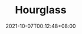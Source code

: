 ---
title: "Hourglass"
ogTitle: "Hourglass | Hui En &quot;Willake&quot; Lin"
ogDescription: "Hourglass was a graduate project in my final year of university. 
            My main duty was implementing gameplay mechanics, including character movement, object interaction and boss fighting. 
            In addition, I imported shaders bought from Unity Assets Store to improv animations, making them more vigorous. 
            In this experience, collaborating within the team was the most valuable skills that I acquired."
date: 2021-10-07T00:12:48+08:00
draft: true
preview: "/images/projects/hourglass/intro_preview.jpg"
projecttype: "Side"
teamsize: 7
toolsused: ["Unity", "C#"]
role: "Game Programmer"
type: "page"
layout: "projects/hourglass"
order: 1
---